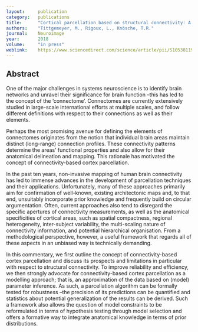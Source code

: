 ```yaml
---
layout:     publication
category:   publications
title:      "Cortical parcellation based on structural connectivity: A case for generative models"
authors:    "Tittgemeyer, M., Rigoux, L., Knösche, T.R."
journal:	Neuroimage
year:       2018
volume:     "in press"
weblink:    https://www.sciencedirect.com/science/article/pii/S1053811918300776
---
```


## Abstract

One of the major challenges in systems neuroscience is to identify brain networks and unravel their significance for brain function –this has led to the concept of the ‘connectome’. Connectomes are currently extensively studied in large-scale international efforts at multiple scales, and follow different definitions with respect to their connections as well as their elements.

Perhaps the most promising avenue for defining the elements of connectomes originates from the notion that individual brain areas maintain distinct (long-range) connection profiles. These connectivity patterns determine the areas’ functional properties and also allow for their anatomical delineation and mapping. This rationale has motivated the concept of connectivity-based cortex parcellation.

In the past ten years, non-invasive mapping of human brain connectivity has led to immense advances in the development of parcellation techniques and their applications. Unfortunately, many of these approaches primarily aim for confirmation of well-known, existing architectonic maps and, to that end, unsuitably incorporate prior knowledge and frequently build on circular argumentation. Often, current approaches also tend to disregard the specific apertures of connectivity measurements, as well as the anatomical specificities of cortical areas, such as spatial compactness, regional heterogeneity, inter-subject variability, the multi-scaling nature of connectivity information, and potential hierarchical organisation. From a methodological perspective, however, a useful framework that regards all of these aspects in an unbiased way is technically demanding.

In this commentary, we first outline the concept of connectivity-based cortex parcellation and discuss its prospects and limitations in particular with respect to structural connectivity. To improve reliability and efficiency, we then strongly advocate for connectivity-based cortex parcellation as a modelling approach; that is, an approximation of the data based on (model) parameter inference. As such, a parcellation algorithm can be formally tested for robustness –the precision of its predictions can be quantified and statistics about potential generalization of the results can be derived. Such a framework also allows the question of model constraints to be reformulated in terms of hypothesis testing through model selection and offers a formative way to integrate anatomical knowledge in terms of prior distributions.
